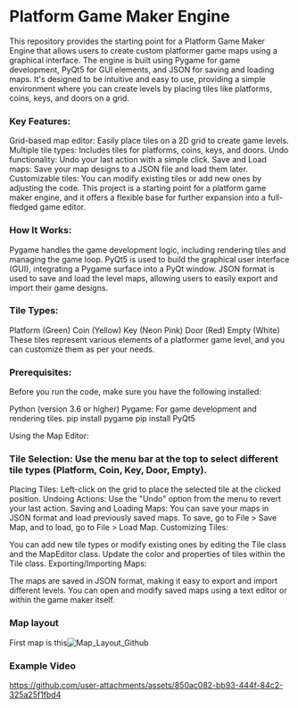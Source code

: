 # Platform Game Maker Engine
This repository provides the starting point for a Platform Game Maker Engine that allows users to create custom platformer game maps using a graphical interface. The engine is built using Pygame for game development, PyQt5 for GUI elements, and JSON for saving and loading maps. It's designed to be intuitive and easy to use, providing a simple environment where you can create levels by placing tiles like platforms, coins, keys, and doors on a grid.

### Key Features:
Grid-based map editor: Easily place tiles on a 2D grid to create game levels.
Multiple tile types: Includes tiles for platforms, coins, keys, and doors.
Undo functionality: Undo your last action with a simple click.
Save and Load maps: Save your map designs to a JSON file and load them later.
Customizable tiles: You can modify existing tiles or add new ones by adjusting the code.
This project is a starting point for a platform game maker engine, and it offers a flexible base for further expansion into a full-fledged game editor.

### How It Works:
Pygame handles the game development logic, including rendering tiles and managing the game loop.
PyQt5 is used to build the graphical user interface (GUI), integrating a Pygame surface into a PyQt window.
JSON format is used to save and load the level maps, allowing users to easily export and import their game designs.

### Tile Types:
Platform (Green)
Coin (Yellow)
Key (Neon Pink)
Door (Red)
Empty (White)
These tiles represent various elements of a platformer game level, and you can customize them as per your needs.

### Prerequisites:
Before you run the code, make sure you have the following installed:

Python (version 3.6 or higher)
Pygame: For game development and rendering tiles.
pip install pygame 
pip install PyQt5 

Using the Map Editor:

### Tile Selection: Use the menu bar at the top to select different tile types (Platform, Coin, Key, Door, Empty).
Placing Tiles: Left-click on the grid to place the selected tile at the clicked position.
Undoing Actions: Use the "Undo" option from the menu to revert your last action.
Saving and Loading Maps: You can save your maps in JSON format and load previously saved maps. To save, go to File > Save Map, and to load, go to File > Load Map.
Customizing Tiles:

You can add new tile types or modify existing ones by editing the Tile class and the MapEditor class.
Update the color and properties of tiles within the Tile class.
Exporting/Importing Maps:

The maps are saved in JSON format, making it easy to export and import different levels. You can open and modify saved maps using a text editor or within the game maker itself.
### Map layout 
First map is this![Map_Layout_Github](https://github.com/user-attachments/assets/e2b33f6a-3712-4bea-81b4-8a768e323801)

### Example Video

https://github.com/user-attachments/assets/850ac082-bb93-444f-84c2-325a25f1fbd4

